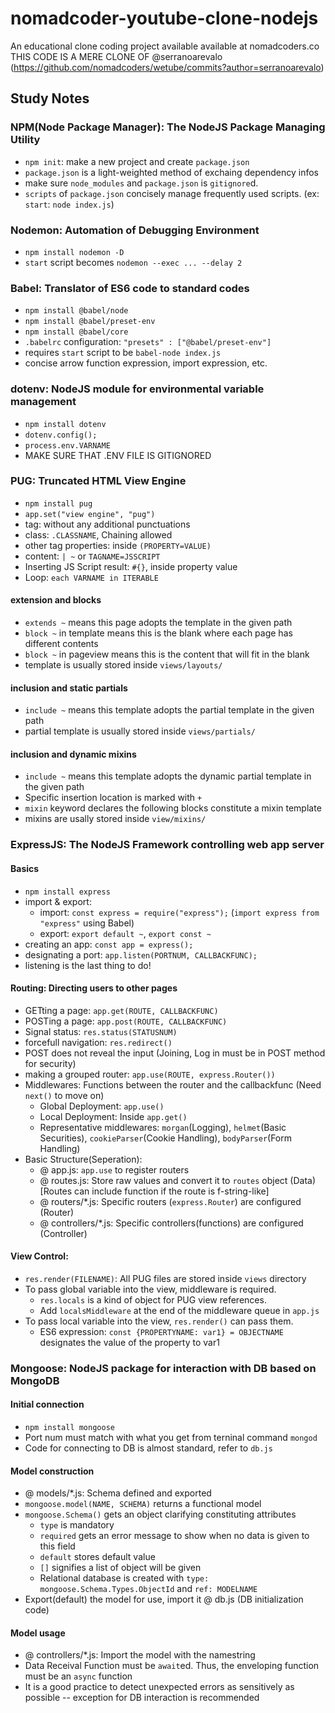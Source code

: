 # nomadcoder-youtube-clone-nodejs
An educational clone coding project available available at nomadcoders.co
THIS CODE IS A MERE CLONE OF @serranoarevalo (https://github.com/nomadcoders/wetube/commits?author=serranoarevalo)

## Study Notes

### NPM(Node Package Manager): The NodeJS Package Managing Utility
- `npm init`: make a new project and create `package.json`
- `package.json` is a light-weighted method of exchaing dependency infos
- make sure `node_modules` and `package.json` is `gitignore`d.
- `scripts` of `package.json` concisely manage frequently used scripts. (ex: `start`: `node index.js`)

### Nodemon: Automation of Debugging Environment
- `npm install nodemon -D`
- `start` script becomes `nodemon --exec ... --delay 2`

### Babel: Translator of ES6 code to standard codes
- `npm install @babel/node`
- `npm install @babel/preset-env`
- `npm install @babel/core`
- `.babelrc` configuration: `"presets" : ["@babel/preset-env"]`
- requires `start` script to be `babel-node index.js`
- concise arrow function expression, import expression, etc.

### dotenv: NodeJS module for environmental variable management
- `npm install dotenv`
- `dotenv.config();`
- `process.env.VARNAME`
- MAKE SURE THAT .ENV FILE IS GITIGNORED

### PUG: Truncated HTML View Engine
- `npm install pug`
- `app.set("view engine", "pug")`
- tag: without any additional punctuations
- class: `.CLASSNAME`, Chaining allowed
- other tag properties: inside `(PROPERTY=VALUE)`
- content: `| ~` or `TAGNAME=JSSCRIPT`
- Inserting JS Script result: `#{}`, inside property value
- Loop: `each VARNAME in ITERABLE`
#### extension and blocks
- `extends ~` means this page adopts the template in the given path
- `block ~` in template means this is the blank where each page has different contents
- `block ~` in pageview means this is the content that will fit in the blank
- template is usually stored inside `views/layouts/`
#### inclusion and static partials
- `include ~` means this template adopts the partial template in the given path
-  partial template is usually stored inside `views/partials/`
#### inclusion and dynamic mixins
- `include ~` means this template adopts the dynamic partial template in the given path
- Specific insertion location is marked with `+`
- `mixin` keyword declares the following blocks constitute a mixin template
- mixins are usally stored inside `view/mixins/`

### ExpressJS: The NodeJS Framework controlling web app server
#### Basics
- `npm install express`
- import & export:
  - import: `const express = require("express");` (`import express from "express"` using Babel)
  - export: `export default ~`, `export const ~`
- creating an app: `const app = express();`
- designating a port: `app.listen(PORTNUM, CALLBACKFUNC);`
- listening is the last thing to do!
#### Routing: Directing users to other pages
- GETting a page: `app.get(ROUTE, CALLBACKFUNC)`
- POSTing a page: `app.post(ROUTE, CALLBACKFUNC)`
- Signal status: `res.status(STATUSNUM)`
- forcefull navigation: `res.redirect()`
- POST does not reveal the input (Joining, Log in must be in POST method for security) 
- making a grouped router: `app.use(ROUTE, express.Router())`
- Middlewares: Functions between the router and the callbackfunc (Need `next()` to move on)
  - Global Deployment: `app.use()`
  - Local Deployment: Inside `app.get()`
  - Representative middlewares: `morgan`(Logging), `helmet`(Basic Securities), `cookieParser`(Cookie Handling), `bodyParser`(Form Handling)
- Basic Structure(Seperation):
  - @ app.js: `app.use` to register routers
  - @ routes.js: Store raw values and convert it to `routes` object (Data) [Routes can include function if the route is f-string-like]
  - @ routers/*.js: Specific routers (`express.Router`) are configured (Router)
  - @ controllers/*.js: Specific controllers(functions) are configured (Controller)
#### View Control:
  - `res.render(FILENAME)`: All PUG files are stored inside `views` directory
  - To pass global variable into the view, middleware is required.
    - `res.locals` is a kind of object for PUG view references.
    - Add `localsMiddleware` at the end of the middleware queue in `app.js`
  - To pass local variable into the view, `res.render()` can pass them.
    - ES6 expression: `const {PROPERTYNAME: var1} = OBJECTNAME` designates the value of the property to var1 

### Mongoose: NodeJS package for interaction with DB based on MongoDB
#### Initial connection
- `npm install mongoose`
- Port num must match with what you get from terninal command `mongod`
- Code for connecting to DB is almost standard, refer to `db.js`
#### Model construction
- @ models/*.js: Schema defined and exported
- `mongoose.model(NAME, SCHEMA)` returns a functional model
- `mongoose.Schema()` gets an object clarifying constituting attributes
  - `type` is mandatory
  - `required` gets an error message to show when no data is given to this field
  - `default` stores default value
  - `[]` signifies a list of object will be given
  - Relational database is created with `type: mongoose.Schema.Types.ObjectId` and `ref: MODELNAME`
- Export(default) the model for use, import it @ db.js (DB initialization code)
#### Model usage
- @ controllers/*.js: Import the model with the namestring
- Data Receival Function must be `await`ed. Thus, the enveloping function must be an `async` function
- It is a good practice to detect unexpected errors as sensitively as possible -- exception for DB interaction is recommended